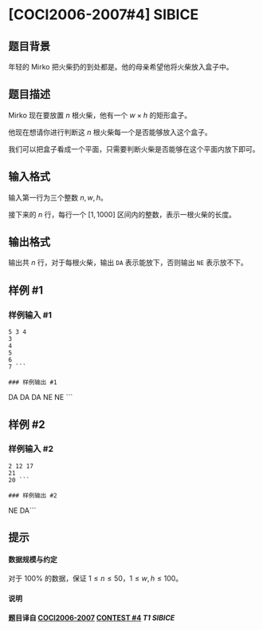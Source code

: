# [COCI2006-2007#4] SIBICE

## 题目背景

年轻的 Mirko 把火柴扔的到处都是。他的母亲希望他将火柴放入盒子中。

## 题目描述

Mirko 现在要放置 $n$ 根火柴，他有一个 $w\times h$ 的矩形盒子。

他现在想请你进行判断这 $n$ 根火柴每一个是否能够放入这个盒子。

我们可以把盒子看成一个平面，只需要判断火柴是否能够在这个平面内放下即可。

## 输入格式

输入第一行为三个整数 $n,w,h$。

接下来的 $n$ 行，每行一个 $[1,1000]$ 区间内的整数，表示一根火柴的长度。

## 输出格式

输出共 $n$ 行，对于每根火柴，输出 `DA` 表示能放下，否则输出 `NE` 表示放不下。

## 样例 #1

### 样例输入 #1
```
5 3 4
3
4
5
6
7 ```

### 样例输出 #1

```
DA
DA
DA
NE
NE ```

## 样例 #2

### 样例输入 #2
```
2 12 17
21
20 ```

### 样例输出 #2

```
NE
DA```

## 提示

#### 数据规模与约定

对于 $100\%$ 的数据，保证 $1\le n\le 50$，$1\le w,h\le 100$。

#### 说明

**题目译自 [COCI2006-2007](https://hsin.hr/coci/archive/2006_2007/) [CONTEST #4](https://hsin.hr/coci/archive/2006_2007/contest4_tasks.pdf) *T1 SIBICE***
